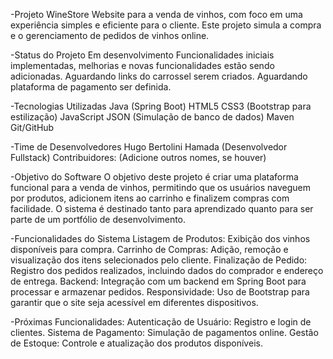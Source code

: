 -Projeto WineStore
Website para a venda de vinhos, com foco em uma experiência simples e eficiente para o cliente. 
Este projeto simula a compra e o gerenciamento de pedidos de vinhos online.

-Status do Projeto
Em desenvolvimento
Funcionalidades iniciais implementadas, melhorias e novas funcionalidades estão sendo adicionadas.
Aguardando links do carrossel serem criados.
Aguardando plataforma de pagamento ser definida.

-Tecnologias Utilizadas
Java (Spring Boot)
HTML5
CSS3 (Bootstrap para estilização)
JavaScript
JSON (Simulação de banco de dados)
Maven
Git/GitHub

-Time de Desenvolvedores
Hugo Bertolini Hamada (Desenvolvedor Fullstack)
Contribuidores: (Adicione outros nomes, se houver)

-Objetivo do Software
O objetivo deste projeto é criar uma plataforma funcional para a venda de vinhos, 
permitindo que os usuários naveguem por produtos, adicionem itens ao carrinho e 
finalizem compras com facilidade. O sistema é destinado tanto para aprendizado 
quanto para ser parte de um portfólio de desenvolvimento.

-Funcionalidades do Sistema
Listagem de Produtos: Exibição dos vinhos disponíveis para compra.
Carrinho de Compras: Adição, remoção e visualização dos itens selecionados pelo cliente.
Finalização de Pedido: Registro dos pedidos realizados, incluindo dados do comprador e endereço de entrega.
Backend: Integração com um backend em Spring Boot para processar e armazenar pedidos.
Responsividade: Uso de Bootstrap para garantir que o site seja acessível em diferentes dispositivos.

-Próximas Funcionalidades:
Autenticação de Usuário: Registro e login de clientes.
Sistema de Pagamento: Simulação de pagamentos online.
Gestão de Estoque: Controle e atualização dos produtos disponíveis.
